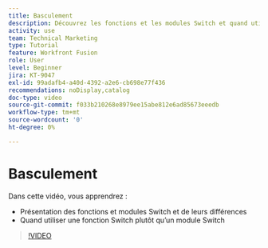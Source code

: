```yaml
---
title: Basculement
description: Découvrez les fonctions et les modules Switch et quand utiliser une fonction Switch plutôt qu’un module Switch dans  [!DNL Adobe Workfront Fusion].
activity: use
team: Technical Marketing
type: Tutorial
feature: Workfront Fusion
role: User
level: Beginner
jira: KT-9047
exl-id: 99adafb4-a40d-4392-a2e6-cb698e77f436
recommendations: noDisplay,catalog
doc-type: video
source-git-commit: f033b210268e8979ee15abe812e6ad85673eeedb
workflow-type: tm+mt
source-wordcount: '0'
ht-degree: 0%

---
```


# Basculement

Dans cette vidéo, vous apprendrez :

* Présentation des fonctions et modules Switch et de leurs différences
* Quand utiliser une fonction Switch plutôt qu’un module Switch

>[!VIDEO](https://video.tv.adobe.com/v/335288/?quality=12&learn=on)
